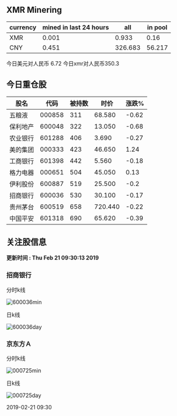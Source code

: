 ## XMR Minering

|currency|mined in last 24 hours|all|in pool|
|---|---|---|---|
|XMR|0.001|0.933|0.16|
|CNY|0.451|326.683|56.217|

今日美元对人民币 6.72	今日xmr对人民币350.3


## 今日重仓股 

|股名|代码|被持数|时价|涨跌%|
|---|---|---|---|---|
|五粮液|000858|311|68.580|-0.62|
|保利地产|600048|322|13.050|-0.68|
|农业银行|601288|406|3.690|-0.27|
|美的集团|000333|423|46.650|1.24|
|工商银行|601398|442|5.560|-0.18|
|格力电器|000651|504|45.050|0.13|
|伊利股份|600887|519|25.500|-0.2|
|招商银行|600036|530|30.100|-0.17|
|贵州茅台|600519|658|720.440|-0.22|
|中国平安|601318|690|65.620|-0.39|

## 关注股信息
**更新时间 : Thu Feb 21 09:30:13 2019**
### 招商银行 
分时k线

![600036min](http://image.sinajs.cn/newchart/min/n/sh600036.gif)

日k线

![600036day](http://image.sinajs.cn/newchart/daily/n/sh600036.gif)

### 京东方Ａ 
分时k线

![000725min](http://image.sinajs.cn/newchart/min/n/sz000725.gif)

日k线

![000725day](http://image.sinajs.cn/newchart/daily/n/sz000725.gif)

2019-02-21 09:30